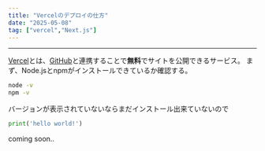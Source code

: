 ```yaml
---
title: "Vercelのデプロイの仕方"
date: "2025-05-08"
tag: ["vercel","Next.js"]
---
```

___

<span style="color: purple">[Vercel](https://vercel.com/)</span>とは、<span style="color: purple">[GitHub](https://github.com/)</span>と連携することで**無料**でサイトを公開できるサービス。
まず、Node.jsとnpmがインストールできているか確認する。
``` bash
node -v
npm -v
```
バージョンが表示されていないならまだインストール出来ていないので
``` python
print('hello world!')
```
coming soon..